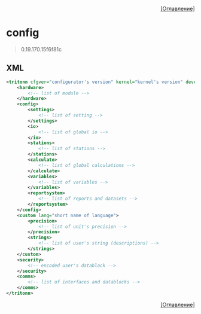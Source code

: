<p align='right'><a href='index.html'>[Оглавление]</a></p>

# config
> 0.19.170.15f6f81c
## XML
````xml
<tritonn cfgver="configurator's version" kernel="kernel's version" development="text" name="text" hash="config's hash">
	<hardware>
		<!-- list of module -->
	</hardware>
	<config>
		<settings>
			<!-- list of setting -->
		</settings>
		<io>
			<!-- list of global io -->
		</io>
		<stations>
			<!-- list of stations -->
		</stations>
		<calculate>
			<!-- list of global calculations -->
		</calculate>
		<variables>
			<!-- list of variables -->
		</variables>
		<reportsystem>
			<!-- list of reports and datasets -->
		</reportsystem>
	</config>
	<custom lang="short name of language">
		<precision>
			<!-- list of unit's precision -->
		</precision>
		<strings>
			<!-- list of user's string (descriptions) -->
		</strings>
	</custom>
	<security>
		<!-- encoded user's datablock -->
	</security>
	<comms>
		<!-- list of interfaces and datablocks -->
	</comms>
</tritonn>
````

<p align='right'><a href='index.html'>[Оглавление]</a></p>

